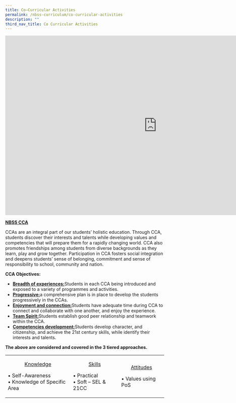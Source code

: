 ```yaml
---
title: Co–Curricular Activities
permalink: /nbss-curriculum/co-curricular-activities
description: ""
third_nav_title: Co Curricular Activities
---
```

<iframe src="https://docs.google.com/presentation/d/e/2PACX-1vQtdXY7QPuFY9mJpUW_XJna_6KJ4ZY02KGgARQF54UByeienHaUz3k2dQjZ91iiwjALnpQh0Y4WsKW8/embed?start=false&loop=false&delayms=10000" frameborder="0" width="960" height="569" allowfullscreen="true"></iframe>
<p><strong><u>NBSS CCA</u></strong></p>
<p>CCAs are an integral part of our students&rsquo; holistic education. Through CCA, students discover their interests and talents while developing values and competencies that will prepare them for a rapidly changing world. CCA also promotes friendships among students from diverse backgrounds as they learn, play and grow together. Participation in CCA fosters social integration and deepens students&rsquo; sense of belonging, commitment and sense of responsibility to school, community and nation.</p>
<p><strong>CCA Objectives:&nbsp;</strong></p>
<ul>
<li><strong><u>Breadth of experiences:</u></strong>Students in each CCA being introduced and exposed to a variety of programmes and activities.</li>
<li><u><strong>Progressive:</strong></u>a comprehensive plan is in place to develop the students progressively in the CCAs.</li>
<li><u><strong>Enjoyment and connection:</strong></u>Students have adequate time during CCA to connect and collaborate with one another, and enjoy the experience.</li>
<li><u><strong>Team Spirit:</strong></u>Students establish good peer relationship and teamwork within the CCA.</li>
<li><u><strong>Competencies development:</strong></u>Students develop character, and citizenship, and achieve the 21st century skills, while identify their interests and talents.</li>
</ul>
<p><strong>The above are considered and covered in the 3 tiered approaches.</strong></p>
<table width="0">
<tbody>
<tr>
<td width="254">
<p style="text-align: center;"><u>Knowledge</u></p>
<p>&bull; Self-Awareness<br>&bull; Knowledge of Specific Area</p>
</td>
<td width="180">
<p style="text-align: center;"><u>Skills</u></p>
<p>&bull; Practical<br>&bull; Soft &ndash; SEL &amp; 21CC</p>
</td>
<td width="164">
<p style="text-align: center;"><u>Attitudes</u></p>
<p>&bull; Values using PoS</p>
</td>
</tr>
</tbody>
</table>